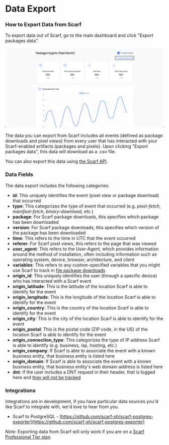 # Data Export

### How to Export Data from Scarf

To export data out of Scarf, go to the main dashboard and click "Export packages data".

![Export packages data](assets/pics/data-export/export-packages-data.png)

The data you can export from Scarf includes all events (defined as package downloads and pixel views) from every user that has interacted with your Scarf-enabled artifacts (packages and pixels). Upon clicking "Export packages data", this data will download as a .csv file. 

You can also export this data using [the Scarf API](https://docs.scarf.sh/api-v2/).

### Data Fields

The data export includes the following categories:

- **id**: This uniquely identifies the event (pixel view or package download) that occurred
- **type**: This categorizes the type of event that occurred (e.g. *pixel-fetch*, *manifest-fetch*, *binary-download*, etc.)
- **package**: For Scarf package downloads, this specifies which package has been downloaded
- **version**: For Scarf package downloads, this specifies which version of the package has been downloaded 
- **time**: This refers to the time in UTC that the event occurred
- **referer**: For Scarf pixel views, this refers to the page that was viewed
- **user_agent**: This refers to the User-Agent, which provides information around the method of installation, often including information such as operating system, device, browser, architecture, and client
- **variables**: This refers to any custom-specified variables that you might use Scarf to track in [file package downloads](https://docs.scarf.sh/quick-start_file/)
- **origin_id**: This uniquely identifies the user (through a specific device) who has interacted with a Scarf event
- **origin_latitude**: This is the latitude of the location Scarf is able to identify for the event
- **origin_longitude**: This is the longitude of the location Scarf is able to identify for the event
- **origin_country**: This is the country of the location Scarf is able to identify for the event
- **origin_city**: This is the city of the location Scarf is able to identify for the event
- **origin_postal**: This is the postal code (ZIP code, in the US) of the location Scarf is able to identify for the event
- **origin_connection_type**: This categorizes the type of IP address Scarf is able to identify (e.g. business, isp, hosting, etc.) 
- **origin_company**: If Scarf is able to associate the event with a known business entity, that business entity is listed here
- **origin_domain**: If Scarf is able to associate the event with a known business entity, that business entity's web domain address is listed here
- **dnt**: If the user includes a DNT request in their header, that is logged here and [they will not be tracked](https://docs.scarf.sh/gateway/#do-not-track)

### Integrations

Integrations are in development, if you have particular data sources you'd like Scarf to integrate with, we'd love to hear from you. 

- Scarf to PostgreSQL - [https://github.com/scarf-sh/scarf-postgres-exporter](https://github.com/scarf-sh/scarf-postgres-exporter)

*Note*: Exporting data from Scarf will only work if you are on a [Scarf Professional Tier plan](https://about.scarf.sh/#pricing-section).
